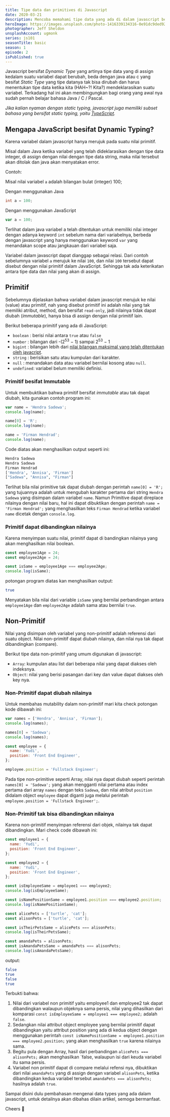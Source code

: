 ```yaml
---
title: Tipe data dan primitives di Javascript
date: 2020-03-21
description: Mencoba memahami tipe data yang ada di dalam javascript beserta cara menggunakan variabel.
heroImage: https://images.unsplash.com/photo-1416339134316-0e91dc9ded92?ixlib=rb-1.2.1&ixid=eyJhcHBfaWQiOjEyMDd9&auto=format&fit=crop&w=1267&q=80
photographer: Jeff Sheldon
unsplashAccount: ugmonk
series: js101
seasonTitle: basic
season: 1
episode: 2
isPublished: true
---
```


Javascript bersifat _Dynamic Type_ yang artinya tipe data yang di assign kedalam suatu variabel dapat berubah, beda dengan java atau c yang besifat _Static Type_ yang tipe datanya tak bisa dirubah dan harus menentukan tipe data ketika kita (HAH~?! Kita?) mendeklarasikan suatu variabel. Terkadang hal ini akan membingungkan bagi orang yang awal nya sudah pernah belajar bahasa Java / C / Pascal.

_Jika kalian nyaman dengan static typing, javascript juga memiliki subset bahasa yang bersifat static typing, yaitu [TypeScript](https://www.typescriptlang.org/)._

## Mengapa JavaScript besifat Dynamic Typing?

Karena variabel dalam javascript hanya merujuk pada suatu nilai primitif.

Misal dalam Java ketika variabel yang telah dideklarasikan dengan tipe data integer, di assign dengan nilai dengan tipe data string, maka nilai tersebut akan ditolak dan java akan menyatakan error.

Contoh:

Misal nilai variabel `a` adalah bilangan bulat (integer) 100;

Dengan menggunakan Java

```java
int a = 100;
```

Dengan menggunakan JavaScript

```js
var a = 100;
```

Terlihat dalam java variabel a telah ditentukan untuk memiliki nilai integer dengan adanya keyword `int` sebelum nama dari variabelnya, berbeda dengan javascript yang hanya menggunakan keyword `var` yang menandakan scope atau jangkauan dari variabel saja.

Variabel dalam javascript dapat dianggap sebagai relasi. Dari contoh sebelumnya variabel `a` merujuk ke nilai `100`, dan nilai `100` tersebut dapat disebut dengan nilai primitif dalam JavaScript. Sehingga tak ada keterikatan antara tipe data dan nilai yang akan di assign.

## Primitif

Sebelumnya dijelaskan bahwa variabel dalam javascript merujuk ke nilai (value) atau primitif, nah yang disebut primitif ini adalah nilai yang tak memiliki atribut, method, dan bersifat `read-only`, jadi nilainya tidak dapat diubah (_immutable_), hanya bisa di assign dengan nilai primitif lain.

Berikut beberapa primitif yang ada di JavaScript:

- `boolean` : berisi nilai antara `true` atau `false`
- `number` : bilangan dari -(2<sup>53</sup> − 1) sampai 2<sup>53</sup> − 1
- `bigint` : bilangan lebih dari [nilai bilangan maksimal yang telah ditentukan oleh javacript](https://developer.mozilla.org/en-US/docs/Web/JavaScript/Reference/Global_Objects/Number/MAX_SAFE_INTEGER).
- `string` : berisikan satu atau kumpulan dari karakter.
- `null` : menandakan data atau variabel bernilai kosong atau `null`.
- `undefined`: variabel belum memiliki definisi.

### Primitif besifat Immutable

Untuk membuktikan bahwa primitif bersifat _immutable_ atau tak dapat diubah, kita gunakan contoh program ini:

```js
var name = 'Hendra Sadewa';
console.log(name);

name[0] = 'R';
console.log(name);

name = 'Firman Hendrad';
console.log(name);
```

Code diatas akan menghasilkan output seperti ini:

```bash
Hendra Sadewa
Hendra Sadewa
Firman Hendrad
['Hendra', 'Annisa', 'Firman']
["Sadewa", "Annisa", "Firman"]
```

Terlihat bila nilai primitive tak dapat diubah dengan perintah `name[0] = 'R';` yang tujuannya adalah untuk mengubah karakter pertama dari string `Hendra Sadewa` yang disimpan dalam variabel `name`. Namun Primitive dapat direplace nilainya dengan nilai baru, hal ini dapat dibuktikan dengan perintah `name = 'Firman Hendrad';` yang menghasilkan teks `Firman Hendrad` ketika variabel `name` dicetak dengan `console.log`.

### Primitif dapat dibandingkan nilainya

Karena menyimpan suatu nilai, primitif dapat di bandingkan nilainya yang akan menghasilkan nilai boolean.

```js
const employee1Age = 24;
const employee2Age = 24;

const isSame = employee1Age === employee2Age;
console.log(isSame);
```

potongan program diatas kan menghasilkan output:

```bash
true
```

Menyatakan bila nilai dari variable `isSame` yang bernilai perbandingan antara `employee1Age` dan `employee2Age` adalah sama atau bernilai `true`.

## Non-Primitif

Nilai yang disimpan oleh variabel yang non-primitif adalah referensi dari suatu object. Nilai non-primitif dapat diubah nilainya, dan nilai nya tak dapat dibandingkan (compare).

Berikut tipe data non-primitif yang umum digunakan di javascript:

- `Array`: kumpulan atau list dari beberapa nilai yang dapat diakses oleh indeksnya.
- `Object`: nilai yang berisi pasangan dari key dan value dapat diakses oleh key nya.

### Non-Primitif dapat diubah nilainya

Untuk membahas mutability dalam non-primitif mari kita check potongan kode dibawah ini:

```js
var names = ['Hendra', 'Annisa', 'Firman'];
console.log(names);

names[0] = 'Sadewa';
console.log(names);

const employee = {
  name: 'Yudi',
  position: 'Front End Engineer',
};

employee.position = 'Fullstack Engineer';
```

Pada tipe non-primitive seperti Array, nilai nya dapat diubah seperti perintah `names[0] = 'Sadewa';` yang akan mengganti nilai pertama atau index pertama dari array `names` dengan teks `Sadewa`, dan nilai atribut `position` didalam object `employee` dapat diganti juga melalui perintah `employee.position = 'Fullstack Engineer';`.

### Non-Primitif tak bisa dibandingkan nilainya

Karena non-primitif menyimpan referensi dari objek, nilainya tak dapat dibandingkan. Mari check code dibawah ini:

```js
const employee1 = {
  name: 'Yudi',
  position: 'Front End Engineer',
};

const employee2 = {
  name: 'Yudi',
  position: 'Front End Engineer',
};

const isEmployeeSame = employee1 === employee2;
console.log(isEmployeeSame);

const isNamePositionSame = employee1.position === employee2.position;
console.log(isNamePositionSame);

const alicePets = ['turtle', 'cat'];
const alisonPets = ['turtle', 'cat'];

const isTheirPetsSame = alicePets === alisonPets;
console.log(isTheirPetsSame);

const amandaPets = alisonPets;
const isAmandaPetsSame = amandaPets === alisonPets;
console.log(isAmandaPetsSame);
```

output:

```bash
false
true
false
true
```

Terbukti bahwa:

1. Nilai dari variabel non primitif yaitu employee1 dan employee2 tak dapat dibandingkan walaupun objeknya sama persis, nilai yang dihasilkan dari komparasi `const isEmployeeSame = employee1 === employee2;` adalah `false`.
2. Sedangkan nilai attribut object employee yang bernilai primitif dapat dibandingkan yaitu attribut position yang ada di kedua object dengan menggunakan perintah `const isNamePositionSame = employee1.position === employee2.position;` yang akan menghasilkan `true` karena nilainya sama.
3. Begitu pula dengan Array, hasil dari perbandingan `alicePets === alisonPets;` akan menghasilkan `false, walaupun isi dari keuda variabel itu sama persis.
4. Variabel non primitif dapat di compare melalui refensi nya, dibuktikan dari nilai `amandaPets` yang di assign dengan variabel `alisonPets`, ketika dibandingkan kedua variabel tersebut `amandaPets === alisonPets;` hasilnya adalah `true`.

Sampai disini dulu pembahasan mengenai data types yang ada dalam javascript, untuk detailnya akan dibahas dilain artikel, semoga bermanfaat.

Cheers 🥂
